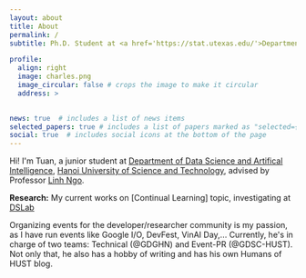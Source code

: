 ```yaml
---
layout: about
title: About
permalink: /
subtitle: Ph.D. Student at <a href='https://stat.utexas.edu/'>Department of Statistics and Data Sciences</a>, <a href='https://www.utexas.edu/'>University of Texas at Austin</a> 

profile:
  align: right
  image: charles.png
  image_circular: false # crops the image to make it circular
  address: >
   

news: true  # includes a list of news items
selected_papers: true # includes a list of papers marked as "selected={true}"
social: true  # includes social icons at the bottom of the page
---
```

Hi! I'm Tuan, a junior student at [Department of Data Science and Artifical Intelligence](https://stat.utexas.edu/), [Hanoi University of Science and Technology](https://hust.edu.vn), advised by Professor [Linh Ngo](https://users.soict.hust.edu.vn/linhnv/).

**Research:** My current works on [Continual Learning] topic, investigating at [DSLab](https://bkai.ai/research/machine-learning/)

Organizing events for the developer/researcher community is my passion, as I have run events like Google I/O, DevFest, VinAI Day,... Currently, he's in charge of two teams: Technical (@GDGHN) and Event-PR (@GDSC-HUST).
Not only that, he also has a hobby of writing and has his own Humans of HUST blog.
  